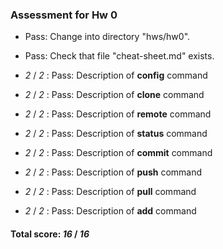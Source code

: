 ### Assessment for Hw 0

+ Pass: Change into directory "hws/hw0".

+ Pass: Check that file "cheat-sheet.md" exists.

+  _2_ / _2_ : Pass: Description of **config** command

    

+  _2_ / _2_ : Pass: Description of **clone** command

    

+  _2_ / _2_ : Pass: Description of **remote** command

    

+  _2_ / _2_ : Pass: Description of **status** command

    

+  _2_ / _2_ : Pass: Description of **commit** command

    

+  _2_ / _2_ : Pass: Description of **push** command

    

+  _2_ / _2_ : Pass: Description of **pull** command

    

+  _2_ / _2_ : Pass: Description of **add** command

    

#### Total score: _16_ / _16_

